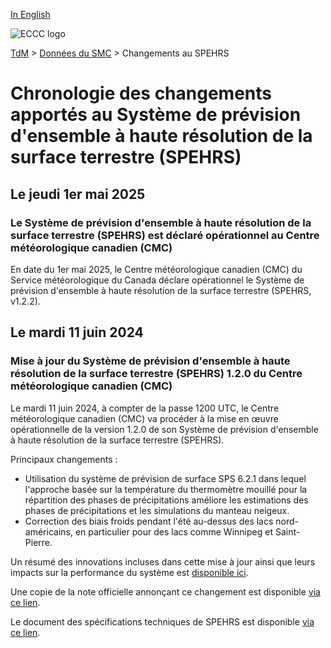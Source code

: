 [In English](changelog_hrelps_en.md)

![ECCC logo](../../img_eccc-logo.png)

[TdM](../../readme_fr.md) > [Données du SMC](../readme_fr.md) > Changements au SPEHRS

# Chronologie des changements apportés au Système de prévision d'ensemble à haute résolution de la surface terrestre (SPEHRS)

## Le jeudi 1er mai 2025

### Le Système de prévision d'ensemble à haute résolution de la surface terrestre (SPEHRS) est déclaré opérationnel au Centre météorologique canadien (CMC)

En date du 1er mai 2025, le Centre météorologique canadien (CMC) du Service météorologique du Canada déclare opérationnel le Système de prévision d'ensemble à haute résolution de la surface terrestre (SPEHRS, v1.2.2).

## Le mardi 11 juin 2024

### Mise à jour du Système de prévision d'ensemble à haute résolution de la surface terrestre (SPEHRS) 1.2.0 du Centre météorologique canadien (CMC)

Le mardi 11 juin 2024, à compter de la passe 1200 UTC, le Centre météorologique canadien (CMC) va procéder à la mise en œuvre opérationnelle de la version 1.2.0 de son Système de prévision d'ensemble à haute résolution de la surface terrestre (SPEHRS).

Principaux changements :

* Utilisation du système de prévision de surface SPS 6.2.1 dans lequel l'approche basée sur la température du thermomètre mouillé pour la répartition des phases de précipitations améliore les estimations des phases de précipitations et les simulations du manteau neigeux.​
* Correction des biais froids pendant l'été au-dessus des lacs nord-américains, en particulier pour des lacs comme Winnipeg et Saint-Pierre.​

Un résumé des innovations incluses dans cette mise à jour ainsi que leurs impacts sur la performance du système est [disponible ici](https://collaboration.cmc.ec.gc.ca/cmc/cmoi/product_guide/docs/fact_sheets/factsheet_hrelps-120_f.pdf).

Une copie de la note officielle annonçant ce changement est disponible [via ce lien](https://dd.meteo.gc.ca/doc/genots/2024/06/10/NOCN03_CWAO_101857___46443).

Le document des spécifications techniques de SPEHRS est disponible [via ce lien](https://collaboration.cmc.ec.gc.ca/cmc/cmoi/product_guide/docs/tech_specifications/tech_specifications_HRELPS_1.2.0_f.pdf).



